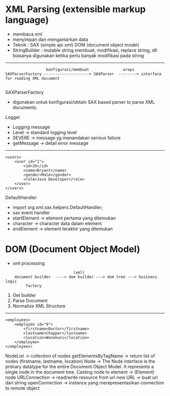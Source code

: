 # XML Parsing (extensible markup language)
- membaca xml
- menyimpan dan mengantarkan data
- Teknik : SAX (simple api xml)
           DOM (document object model)
- StringBuilder : mutable string.membuat, modifikasi, replace string, dll
				  biasanya digunakan ketika perlu banyak modifikasi pada string

------------------------------------------------------------------

```
                  konfigurasi/membuat               wraps
SAXParserFactory --------------------> SAXParser  --------> interface for reading XML document
										   
```

SAXParserFactory
- digunakan untuk konfigurasi/obtain SAX based parser 
  to parse XML documents.
  
Logger
- Logging message
- Level -> standard logging level
- SEVERE -> message yg menandakan serious failure
- getMessage -> detail error message

------------------------------------------------------------------
```
<users>
	<user id="1">
		<id>26</id>
		<name>Bryant</name>
		<gender>Male</gender>
		<role>Java Developer</role>
	</user>
</users>
```
	
DefaultHandler
- import org.xml.sax.helpers.DefaultHandler;
- sax event handler
- startElement -> element pertama yang ditemukan <user>
- character -> character data dalam element <id> <name> <gender> <role>
- endElement -> element terakhir yang ditemukan </user>


# DOM (Document Object Model)
- xml processing
   
```
                              (xml)
	document builder  ----> dom builder ---> dom tree ---> business logic
	     factory         
```     
 
1. Get builder
2. Parse Document
3. Normalize XML Structure

--------------------------------------------------------------

```
<employees>
	<employee id="9">
		<firstname>Doctor</firstname>
		<lastname>Chopper</lastname>
		<location>Wanokuni</location>
	</employee>
</employees>
```

NodeList -> collection of nodes
getElementsByTagName -> return list of nodes (firstname, lastname, location)
Node -> The Node interface is the primary datatype for the entire
        Document Object Model. It represents a single node in the document tree.
Casting node to element -> (Element) node
URLConnection -> read/write resource from url
new URL -> buat url dari string
openConnection -> instance yang merepresentasikan connection to remote object